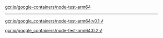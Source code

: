 [gcr.io/google-containers/node-test-arm64](https://hub.docker.com/r/anjia0532/node-test-arm64/tags/) 

----
[gcr.io/google_containers/node-test-arm64:v0.1 √](https://hub.docker.com/r/anjia0532/node-test-arm64/tags/)

[gcr.io/google_containers/node-test-arm64:0.2 √](https://hub.docker.com/r/anjia0532/node-test-arm64/tags/)

